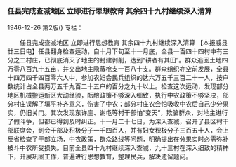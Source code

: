 ### 任县完成查减地区  立即进行思想教育  其余四十九村继续深入清算

1946-12-26
第2版()
专栏：

　　任县完成查减地区
    立即进行思想教育
    其余四十九村继续深入清算
    【本报威县廿三日电】任县翻身检查运动，自十月下旬至十一月底，全县一百四十四村中有三分之二村庄，已彻底消灭了地主的封建剥削，达到“耕者有其田”。群众追回土地四万零八百九十五亩，并交出地主隐蔽枪支一百八十支。群众组织亦空前发展，全县十四万四千四百零六人中，参加农妇会民兵组织的达六万五千三百二十一人，按户数统计占全县两万五千九百二十五户的百分之九十以上。检查这次运动，发现部分地区机械搬运新区大动经验，酝酿政策不够深入细致，执行中农政策不够坚决，部分村庄误解了填平补齐意义，伤害了中农；部分村庄农会怕吸收中农后自己少分果实，仍旧关门。其次发现东许庄、谢屯等村干部怕“变天”，欺骗群众，对地主进行了假斗争，但都已得到及时纠正。十一月二十七日，为深入查减，召开了县区村干部联席会，到会干部及积极分子一千四百人，并有妇女积极分子三百五十人，会上反省检查了干部立场，中农政策，群众路线等问题，明确提出在分果实时必需弥补被斗中农所受损失。目前全县四十九村继续深入查减，九十三村在深入细致的精神下，开展巩固工作，普遍进行思想教育，整理民兵，解决遗留题问。
